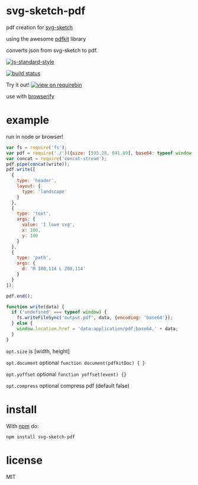# svg-sketch-pdf

pdf creation for [svg-sketch](https://github.com/jameskyburz/svg-sketch)

using the awesome [pdfkit](https://github.com/devongovett/pdfkit) library

converts json from svg-sketch to pdf.

[![js-standard-style](https://cdn.rawgit.com/feross/standard/master/badge.svg)](https://github.com/feross/standard)

[![build status](https://api.travis-ci.org/JamesKyburz/svg-sketch-pdf.svg)](http://travis-ci.org/JamesKyburz/svg-sketch-pdf)

Try it out! [![view on requirebin](http://requirebin.com/badge.png)](http://requirebin.com/embed?gist=b4bd7115e66f79e0a841)

use with [browserify](http://browserify.org)

# example

run in node or browser!

``` js
var fs = require('fs');
var pdf = require('./')({size: [595.28, 841.89], base64: typeof window !== 'undefined'});
var concat = require('concat-stream');
pdf.pipe(concat(write));
pdf.write([
  {
    type: 'header',
    layout: {
      type: 'landscape'
    }
  },
  {
    type: 'text',
    args: {
      value: 'I love svg',
      x: 100,
      y: 100
    }
  },
  {
    type: 'path',
    args: {
      d: 'M 100,114 L 200,114'
    }
  }
]);

pdf.end();

function write(data) {
  if ('undefined' === typeof window) {
    fs.writeFileSync('output.pdf', data, {encoding: 'base64'});
  } else {
    window.location.href = 'data:application/pdf;base64,' + data;
  }
}
```

`opt.size` is [width, height]

`opt.document` optional `function document(pdfkitDoc) { }`

`opt.yoffset` optional `function yoffset(event) {}`

`opt.compress` optional compress pdf (default false)

# install

With [npm](https://npmjs.org) do:

```
npm install svg-sketch-pdf
```

# license

MIT

